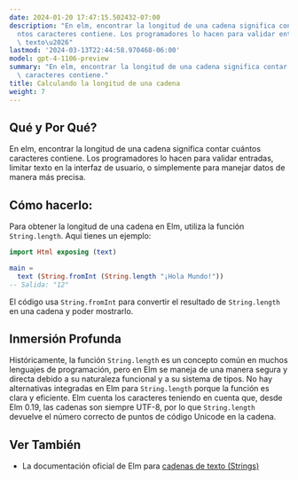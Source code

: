 ```yaml
---
date: 2024-01-20 17:47:15.502432-07:00
description: "En elm, encontrar la longitud de una cadena significa contar cu\xE1\
  ntos caracteres contiene. Los programadores lo hacen para validar entradas, limitar\
  \ texto\u2026"
lastmod: '2024-03-13T22:44:58.970468-06:00'
model: gpt-4-1106-preview
summary: "En elm, encontrar la longitud de una cadena significa contar cu\xE1ntos\
  \ caracteres contiene."
title: Calculando la longitud de una cadena
weight: 7
---
```


## Qué y Por Qué?
En elm, encontrar la longitud de una cadena significa contar cuántos caracteres contiene. Los programadores lo hacen para validar entradas, limitar texto en la interfaz de usuario, o simplemente para manejar datos de manera más precisa.

## Cómo hacerlo:
Para obtener la longitud de una cadena en Elm, utiliza la función `String.length`. Aquí tienes un ejemplo:

```Elm
import Html exposing (text)

main =
  text (String.fromInt (String.length "¡Hola Mundo!"))
-- Salida: "12"
```
El código usa `String.fromInt` para convertir el resultado de `String.length` en una cadena y poder mostrarlo.

## Inmersión Profunda
Históricamente, la función `String.length` es un concepto común en muchos lenguajes de programación, pero en Elm se maneja de una manera segura y directa debido a su naturaleza funcional y a su sistema de tipos. No hay alternativas integradas en Elm para `String.length` porque la función es clara y eficiente. Elm cuenta los caracteres teniendo en cuenta que, desde Elm 0.19, las cadenas son siempre UTF-8, por lo que `String.length` devuelve el número correcto de puntos de código Unicode en la cadena.

## Ver También
- La documentación oficial de Elm para [cadenas de texto (Strings)](https://package.elm-lang.org/packages/elm/core/latest/String)
